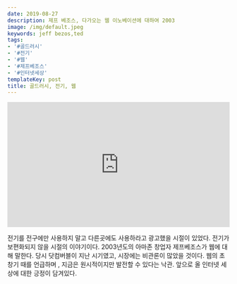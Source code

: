 ```yaml
---
date: 2019-08-27
description: 제프 베조스, 다가오는 웹 이노베이션에 대하여 2003
image: /img/default.jpeg
keywords: jeff bezos,ted
tags:
- '#골드러시'
- '#전기'
- '#웹'
- '#제프베조스'
- '#인터넷세상'
templateKey: post
title: 골드러시, 전기, 웹
---
```

<div style="max-width:854px"><div style="position:relative;height:0;padding-bottom:56.25%"><iframe src="https://embed.ted.com/talks/lang/ko/jeff_bezos_on_the_next_web_innovation" width="854" height="480" style="position:absolute;left:0;top:0;width:100%;height:100%" frameborder="0" scrolling="no" allowfullscreen></iframe></div></div>

전기를 전구에만 사용하지 말고 다른곳에도 사용하라고 광고했을 시절이 있었다. 전기가 보편화되지 않을 시절의 이야기이다. 2003년도의 아마존 창업자 제프베조스가 웹에 대해 말한다. 당시 닷컴버블이 지난 시기였고, 시장에는 비관론이 많았을 것이다. 웹의 초창기 때를 언급하며 , 지금은 원시적이지만 발전할 수 있다는 낙관. 앞으로 올 인터넷 세상에 대한 긍정이 담겨있다. 